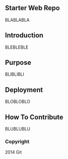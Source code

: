 ## Starter Web Repo

BLABLABLA
## Introduction

BLEBLEBLE

## Purpose

BLIBLIBLI

## Deployment

BLOBLOBLO

## How To Contribute

BLUBLUBLU

### Copyright

2014 Git